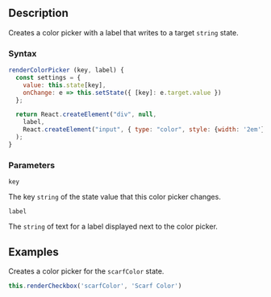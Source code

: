 ## Description

Creates a color picker with a label that writes to a target `string` state.

### Syntax

```js
renderColorPicker (key, label) {
  const settings = {
    value: this.state[key],
    onChange: e => this.setState({ [key]: e.target.value })
  };

  return React.createElement("div", null,
    label,
    React.createElement("input", { type: "color", style: {width: '2em'}, ...settings })
  );
}
```

### Parameters


`key`

The key `string` of the state value that this color picker changes.

`label`

The `string` of text for a label displayed next to the color picker.

## Examples

Creates a color picker for the `scarfColor` state.

```js
this.renderCheckbox('scarfColor', 'Scarf Color')
```

